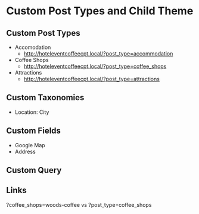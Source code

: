 # Custom Post Types and Child Theme

## Custom Post Types

* Accomodation
  * http://hoteleventcoffeecpt.local/?post_type=accommodation
* Coffee Shops
  * http://hoteleventcoffeecpt.local/?post_type=coffee_shops
* Attractions
  * http://hoteleventcoffeecpt.local/?post_type=attractions

## Custom Taxonomies
* Location: City


## Custom Fields
* Google Map
* Address

## Custom Query

## Links

?coffee_shops=woods-coffee vs ?post_type=coffee_shops
